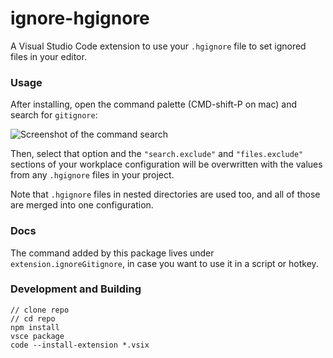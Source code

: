 # ignore-hgignore

A Visual Studio Code extension to use your `.hgignore` file to set ignored files in your editor.

### Usage

After installing, open the command palette (CMD-shift-P on mac) and search for `gitignore`:

![Screenshot of the command search](screenshots/command.png)

Then, select that option and the `"search.exclude"` and `"files.exclude"` sections of your workplace configuration will be overwritten with the values from any `.hgignore` files in your project.

Note that `.hgignore` files in nested directories are used too, and all of those are merged into one configuration.

### Docs

The command added by this package lives under `extension.ignoreGitignore`, in case you want to use it in a script or hotkey.

### Development and Building

```
// clone repo
// cd repo
npm install
vsce package
code --install-extension *.vsix
```
